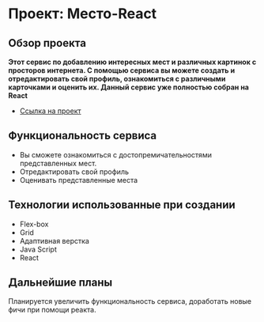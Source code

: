 # Проект: Место-React

## Обзор проекта

**Этот сервис по добавлению интересных мест и различных картинок с просторов интернета. С помощью сервиса вы можете создать и отредактировать свой профиль, ознакомиться с различными карточками и оценить их. Данный сервис уже полностью собран на React**

* [Ссылка на проект](https://alex288-00.github.io/mesto-react/)

## Функциональность сервиса
* Вы сможете ознакомиться с достопремичательностями представленных мест.
* Отредактировать свой профиль
* Оценивать представленные места



## Технологии использованные при создании
* Flex-box
* Grid
* Адаптивная верстка
* Java Script
* React

## Дальнейшие планы
Планируется увеличить функциональность сервиса, доработать новые фичи при помощи реакта.



